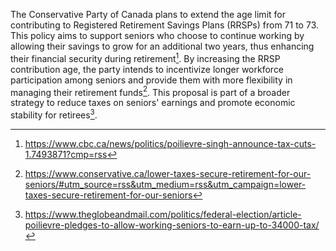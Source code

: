 The Conservative Party of Canada plans to extend the age limit for contributing to Registered Retirement Savings Plans (RRSPs) from 71 to 73. This policy aims to support seniors who choose to continue working by allowing their savings to grow for an additional two years, thus enhancing their financial security during retirement[^1]. By increasing the RRSP contribution age, the party intends to incentivize longer workforce participation among seniors and provide them with more flexibility in managing their retirement funds[^2]. This proposal is part of a broader strategy to reduce taxes on seniors' earnings and promote economic stability for retirees[^3].

[^1]: https://www.cbc.ca/news/politics/poilievre-singh-announce-tax-cuts-1.7493871?cmp=rss
[^2]: https://www.conservative.ca/lower-taxes-secure-retirement-for-our-seniors/#utm_source=rss&utm_medium=rss&utm_campaign=lower-taxes-secure-retirement-for-our-seniors
[^3]: https://www.theglobeandmail.com/politics/federal-election/article-poilievre-pledges-to-allow-working-seniors-to-earn-up-to-34000-tax/
